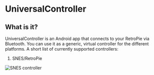 # UniversalController

## What is it?
UniversalController is an Android app that connects to your RetroPie via Bluetooth. You can use it as a generic, virtual controller for the different platforms. A short list of currently supported controllers:

1. SNES/RetroPie

![SNES controller](https://github.com/threebrooks/UniversalController/blob/master/images/snes.png)
